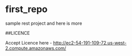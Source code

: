 # first_repo

sample rest project
and here is more

##LICENCE

Accept Licence here - http://ec2-54-191-109-72.us-west-2.compute.amazonaws.com/

